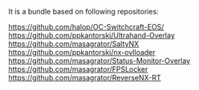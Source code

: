 It is a bundle based on following repositories:

https://github.com/halop/OC-Switchcraft-EOS/ </br>
https://github.com/ppkantorski/Ultrahand-Overlay </br>
https://github.com/masagrator/SaltyNX </br>
https://github.com/ppkantorski/nx-ovlloader </br>
https://github.com/masagrator/Status-Monitor-Overlay </br>
https://github.com/masagrator/FPSLocker </br>
https://github.com/masagrator/ReverseNX-RT </br>
